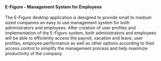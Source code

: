 #### E-Figuro - Management System for Employees
<p> The E-Figuro desktop application is designed to provide small to medium sized companies an easy to use management system for both administrators and employees. After creation of user profiles and implementation of the E-Figuro system, both administrators and employees will be able to efficiently access the payroll, vacation and leave, user profiles, employee performance as well as other options according to their access control to simplify the management process and help maximize productivity of the company. </p>
